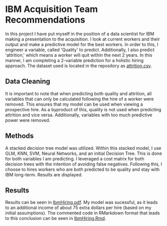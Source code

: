 # IBM Acquisition Team Recommendations
In this project I have put myself in the position of a data scientist for IBM making a presentation to the acquisition. I look at current workers and their 
output and make a predictive model for the best workers. In order to this, I engineer a variable, called 'Quality' to predict. Additionally, I also predict 
'attrition,' which means a worker will quit within the next 2 years. In this manner, I am completing a 2-variable prediction for a holistic hiring approach.
The dataset used is located in the repository as [attrition.csv](https://github.com/micdwill/IBM-Hiring/blob/master/attrition.csv).

## Data Cleaning
It is important to note that when predicting both quality and attrition, all variables that can only be calculated following the hire of a worker were removed. 
This ensures that my model can be used when viewing a prospective hire. As a byproduct of this, quality is not used when predicting attrition and vice 
versa. Additionally, variables with too much predictive power were removed.

## Methods
A stacked decision tree model was utilized. Within this stacked model, I use GLM, KNN, SVM, Neural Networks, and an initial Decision Tree. This is done for 
both variables I am predicting. I leveraged a cost matrix for both decision trees with the intention of avoiding false negatives. Following this, 
I choose to hires workers who are both predicted to be quality and stay with IBM long-term. Results are displayed.

## Results
Results can be seen in [IbmHiring.pdf](https://github.com/micdwill/IBM-Hiring/blob/master/IbmHiring.pdf). My model was sucessful, as it leads to an additional 
income of about 75 extra dollars per hire (based on my initial assumptions). The commented code in RMarkdown format that leads to this conclusion can be seen in
[IbmHiring.Rmd](https://github.com/micdwill/IBM-Hiring/blob/master/IbmHiring.Rmd).
